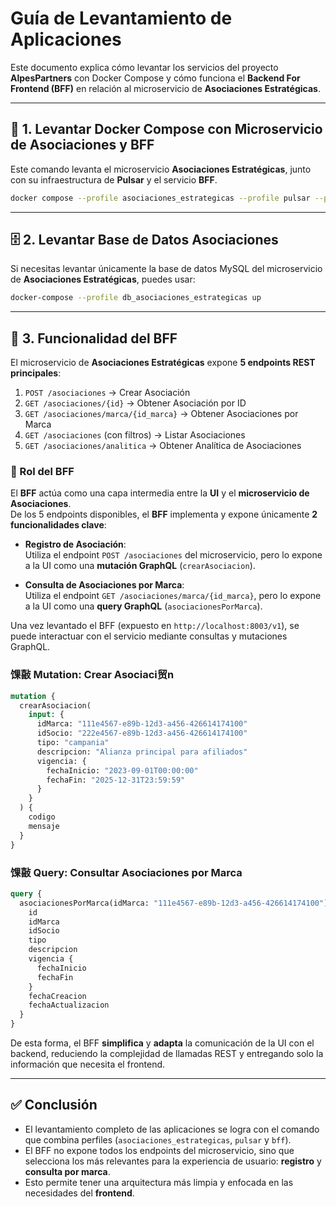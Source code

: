 # Guía de Levantamiento de Aplicaciones

Este documento explica cómo levantar los servicios del proyecto **AlpesPartners** con Docker Compose y cómo funciona el **Backend For Frontend (BFF)** en relación al microservicio de **Asociaciones Estratégicas**.

---

## 🚀 1. Levantar Docker Compose con Microservicio de Asociaciones y BFF

Este comando levanta el microservicio **Asociaciones Estratégicas**, junto con su infraestructura de **Pulsar** y el servicio **BFF**.

```bash
docker compose --profile asociaciones_estrategicas --profile pulsar --profile bff up --force-recreate --build
```

---

## 🗄️ 2. Levantar Base de Datos Asociaciones

Si necesitas levantar únicamente la base de datos MySQL del microservicio de **Asociaciones Estratégicas**, puedes usar:

```bash
docker-compose --profile db_asociaciones_estrategicas up
```

---

## 📌 3. Funcionalidad del BFF

El microservicio de **Asociaciones Estratégicas** expone **5 endpoints REST principales**:

1. `POST /asociaciones` → Crear Asociación  
2. `GET /asociaciones/{id}` → Obtener Asociación por ID  
3. `GET /asociaciones/marca/{id_marca}` → Obtener Asociaciones por Marca  
4. `GET /asociaciones` (con filtros) → Listar Asociaciones  
5. `GET /asociaciones/analitica` → Obtener Analítica de Asociaciones  

### 🎯 Rol del BFF
El **BFF** actúa como una capa intermedia entre la **UI** y el **microservicio de Asociaciones**.  
De los 5 endpoints disponibles, el **BFF** implementa y expone únicamente **2 funcionalidades clave**:

- **Registro de Asociación**:  
   Utiliza el endpoint `POST /asociaciones` del microservicio, pero lo expone a la UI como una **mutación GraphQL** (`crearAsociacion`).

- **Consulta de Asociaciones por Marca**:  
   Utiliza el endpoint `GET /asociaciones/marca/{id_marca}`, pero lo expone a la UI como una **query GraphQL** (`asociacionesPorMarca`).

Una vez levantado el BFF (expuesto en `http://localhost:8003/v1`), se puede interactuar con el servicio mediante consultas y mutaciones GraphQL.

### 馃敼 Mutation: Crear Asociaci贸n
```graphql
mutation {
  crearAsociacion(
    input: {
      idMarca: "111e4567-e89b-12d3-a456-426614174100"
      idSocio: "222e4567-e89b-12d3-a456-426614174100"
      tipo: "campania"
      descripcion: "Alianza principal para afiliados"
      vigencia: {
        fechaInicio: "2023-09-01T00:00:00"
        fechaFin: "2025-12-31T23:59:59"
      }
    }
  ) {
    codigo
    mensaje
  }
}
```

### 馃敼 Query: Consultar Asociaciones por Marca
```graphql
query {
  asociacionesPorMarca(idMarca: "111e4567-e89b-12d3-a456-426614174100") {
    id
    idMarca
    idSocio
    tipo
    descripcion
    vigencia { 
      fechaInicio 
      fechaFin 
    }
    fechaCreacion
    fechaActualizacion
  }
}
```

De esta forma, el BFF **simplifica** y **adapta** la comunicación de la UI con el backend, reduciendo la complejidad de llamadas REST y entregando solo la información que necesita el frontend.

---

## ✅ Conclusión

- El levantamiento completo de las aplicaciones se logra con el comando que combina perfiles (`asociaciones_estrategicas`, `pulsar` y `bff`).  
- El BFF no expone todos los endpoints del microservicio, sino que selecciona los más relevantes para la experiencia de usuario: **registro** y **consulta por marca**.  
- Esto permite tener una arquitectura más limpia y enfocada en las necesidades del **frontend**.
